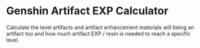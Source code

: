 # Genshin Artifact EXP Calculator

Calculate the level artifacts and artifact enhancement materials will being an artifact too and how much artifact EXP / resin is needed to reach a specific level.
